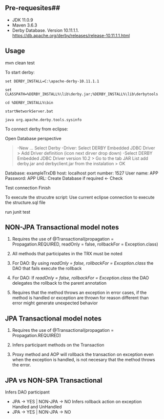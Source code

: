 ## Pre-requesites##
- JDK 11.0.9
- Maven 3.6.3
- Derby Database. Version 10.11.1.1. https://db.apache.org/derby/releases/release-10.11.1.1.html

## Usage ##
mvn clean test

To start derby:

``` 
set DERBY_INSTALL=C:\apache-derby-10.11.1.1
```
```
set CLASSPATH=%DERBY_INSTALL%\lib\derby.jar;%DERBY_INSTALL%\lib\derbytools.jar;%DERBY_INSTALL%\lib\derbyoptionaltools.jar;%DERBY_INSTALL%\lib\derbyshared.jar;.
```
```
cd %DERBY_INSTALL%\bin
```
```
startNetworkServer.bat
```
```
java org.apache.derby.tools.sysinfo
```

To connect derby from eclipse:

Open Database perspective
> -New ... Select Derby 
> -Driver: Select DERBY Embedded JDBC Driver > Add Driver definition (icon next dirver drop down)
> -Select DERBY Embedded JDBC Driver version 10.2 > Go to the tab JAR List add derby.jar and derbyclient.jar from the instalation > OK

Database: exampleTrxDB
host: localhost
port number: 1527
User name: APP
Password: APP
URL: <Copy this>
Create Database if required <- Check

Test connection
Finish

To execute the strucutre script:
Use current eclipse connection to execute the structure.sql file

run junit test

## NON-JPA Transactional model notes ##

1. Requires the use of @Transactional(propagation = Propagation.REQUIRED, readOnly = false, rollbackFor = Exception.class)

2. All methods that participates in the TRX must be noted

3. For DAO: By using *readOnly = false, rollbackFor = Exception.class* the DAO that fails execute the rollback

4. For DAO: If *readOnly = false, rollbackFor = Exception.class* the DAO delegates the rollback to the parent annotation

5. Requires that the method throws an exception in error cases, if the method is handled or exception are thrown for reason different than error might generate unexpected behavior 


## JPA Transactional model notes ##

1. Requires the use of @Transactional(propagation = Propagation.REQUIRED)

2. Infers participant methods on the Transaction

3. Proxy method and AOP will rollback the transaction on exception even when the exception is handled, is not necesary that the method throws the error.


## JPA vs NON-SPA Transactional ##
Infers DAO participant
 - JPA -> YES | NON-JPA -> NO
Infers rollback action on exception Handled and UnHandled
 - JPA -> YES | NON-JPA -> NO
